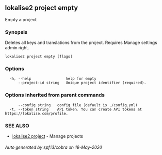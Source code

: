 ## lokalise2 project empty

Empty a project

### Synopsis

Deletes all keys and translations from the project. Requires Manage settings admin right.

```
lokalise2 project empty [flags]
```

### Options

```
  -h, --help                help for empty
      --project-id string   Unique project identifier (required).
```

### Options inherited from parent commands

```
      --config string   config file (default is ./config.yml)
  -t, --token string    API token. You can create API tokens at https://lokalise.com/profile.
```

### SEE ALSO

* [lokalise2 project](lokalise2_project.md)	 - Manage projects

###### Auto generated by spf13/cobra on 19-May-2020

